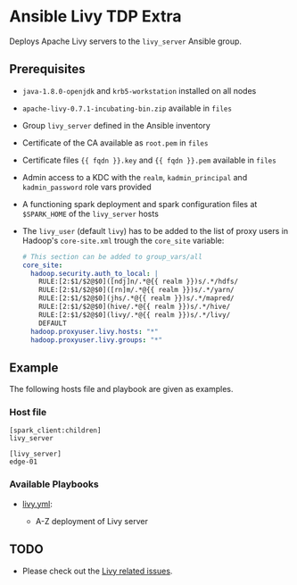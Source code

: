 # Ansible Livy TDP Extra

Deploys Apache Livy servers to the `livy_server` Ansible group.

## Prerequisites

- `java-1.8.0-openjdk` and `krb5-workstation` installed on all nodes
- `apache-livy-0.7.1-incubating-bin.zip` available in `files`
- Group `livy_server` defined in the Ansible inventory
- Certificate of the CA available as `root.pem` in `files`
- Certificate files `{{ fqdn }}.key` and `{{ fqdn }}.pem` available in `files`
- Admin access to a KDC with the `realm`, `kadmin_principal` and `kadmin_password` role vars provided
- A functioning spark deployment and spark configuration files at `$SPARK_HOME` of the `livy_server` hosts
- The `livy_user` (default `livy`) has to be added to the list of proxy users in Hadoop's `core-site.xml` trough the `core_site` variable:

  ```yaml
  # This section can be added to group_vars/all
  core_site:
    hadoop.security.auth_to_local: |
      RULE:[2:$1/$2@$0]([ndj]n/.*@{{ realm }})s/.*/hdfs/
      RULE:[2:$1/$2@$0]([rn]m/.*@{{ realm }})s/.*/yarn/
      RULE:[2:$1/$2@$0](jhs/.*@{{ realm }})s/.*/mapred/
      RULE:[2:$1/$2@$0](hive/.*@{{ realm }})s/.*/hive/
      RULE:[2:$1/$2@$0](livy/.*@{{ realm }})s/.*/livy/
      DEFAULT
    hadoop.proxyuser.livy.hosts: "*"
    hadoop.proxyuser.livy.groups: "*"
  ```

## Example

The following hosts file and playbook are given as examples.

### Host file

```
[spark_client:children]
livy_server

[livy_server]
edge-01
```

### Available Playbooks

- [livy.yml](../../playbooks/livy.yml):

  - A-Z deployment of Livy server

## TODO

- Please check out the [Livy related issues](https://issues.apache.org/jira/projects/LIVY/issues/LIVY-795?filter=allopenissues).

